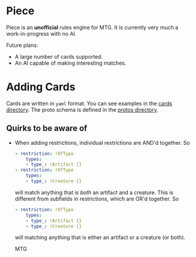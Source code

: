 # Piece
Piece is an **unofficial** rules engine for MTG. It is currently very much a work-in-progress with no AI.

Future plans:
- A large number of cards supported.
- An AI capable of making interesting matches.

# Adding Cards
Cards are written in `yaml` format. You can see examples in the [cards directory](cards). The proto schema is defined in the [protos directory](src/protos).

## Quirks to be aware of
- When adding restrictions, individual restrictions are AND'd together. So
  ```yaml
  - restriction: !OfType
      types:
      - type_: !Artifact {}
  - restriction: !OfType
      types:
      - type_: !Creature {}
  ```
  will match anything that is _both_ an artifact and a creature. This is different from subfields in restrictions, which are OR'd together. So
  ```yaml
  - restriction: !OfType
      types:
      - type_: !Artifact {}
      - type_: !Creature {}
  ```
  will matching anything that is either an artifact or a creature (or both).

  MTG 
